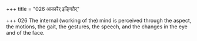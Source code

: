 +++
title = "026 आकारैर् इङ्गितैर्"

+++
026	The internal (working of the) mind is perceived through the aspect, the motions, the gait, the gestures, the speech, and the changes in the eye and of the face.